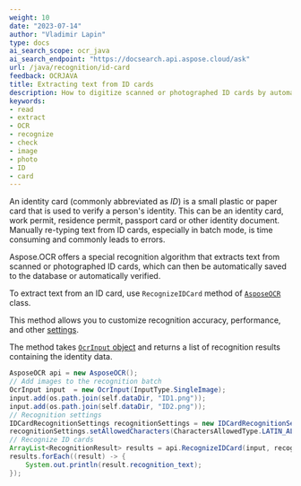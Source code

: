 ```yaml
---
weight: 10
date: "2023-07-14"
author: "Vladimir Lapin"
type: docs
ai_search_scope: ocr_java
ai_search_endpoint: "https://docsearch.api.aspose.cloud/ask"
url: /java/recognition/id-card
feedback: OCRJAVA
title: Extracting text from ID cards
description: How to digitize scanned or photographed ID cards by automatically extracting text from them.
keywords:
- read
- extract
- OCR
- recognize
- check
- image
- photo
- ID
- card
---
```


An identity card (commonly abbreviated as _ID_) is a small plastic or paper card that is used to verify a person's identity. This can be an identity card, work permit, residence permit, passport card or other identity document. Manually re-typing text from ID cards, especially in batch mode, is time consuming and commonly leads to errors.

Aspose.OCR offers a special recognition algorithm that extracts text from scanned or photographed ID cards, which can then be automatically saved to the database or automatically verified.

To extract text from an ID card, use `RecognizeIDCard` method of [`AsposeOCR`](https://reference.aspose.com/ocr/java/com.aspose.ocr/AsposeOCR) class.

This method allows you to customize recognition accuracy, performance, and other [settings](/ocr/java/recognition-settings-id-card/).

The method takes [`OcrInput` object](/ocr/java/ocrinput/) and returns a list of recognition results containing the identity data.

```java
AsposeOCR api = new AsposeOCR();
// Add images to the recognition batch
OcrInput input  = new OcrInput(InputType.SingleImage);
input.add(os.path.join(self.dataDir, "ID1.png"));
input.add(os.path.join(self.dataDir, "ID2.png"));
// Recognition settings
IDCardRecognitionSettings recognitionSettings = new IDCardRecognitionSettings();
recognitionSettings.setAllowedCharacters(CharactersAllowedType.LATIN_ALPHABET);
// Recognize ID cards
ArrayList<RecognitionResult> results = api.RecognizeIDCard(input, recognitionSettings);
results.forEach((result) -> {
	System.out.println(result.recognition_text);
});
```
